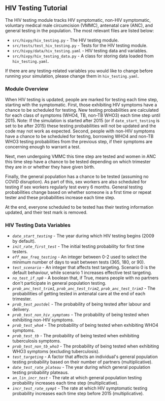 ## HIV Testing Tutorial

The HIV testing module tracks HIV symptomatic, non-HIV symptomatic, voluntary medical male circumcision (VMMC), antenatal care (ANC), and general testing in the population. The most relevant files are listed below:

- `src/hivpy/hiv_testing.py` - The HIV testing module.
- `src/tests/test_hiv_testing.py` - Tests for the HIV testing module.
- `src/hivpy/data/hiv_testing.yaml` - HIV testing data and variables.
- `src/hivpy/hiv_testing_data.py` - A class for storing data loaded from `hiv_testing.yaml`.

If there are any testing-related variables you would like to change before running your simulation, please change them in `hiv_testing.yaml`.

### Module Overview

When HIV testing is updated, people are marked for testing each time step, starting with the symptomatic. First, those exhibiting HIV symptoms have a chance to be scheduled for testing. New testing probabilities are calculated for each class of symptoms (WHO4, TB, non-TB WHO3) each time step until 2015. Note: If the simulation is started after 2015 (or if `date_start_testing` is set to be after 2015) these testing probabilities will not be updated and the code may not work as expected. Second, people with non-HIV symptoms have a chance to be scheduled for testing, borrowing WHO4 and non-TB WHO3 testing probabilities from the previous step, if their symptoms are concerning enough to warrant a test.

Next, men undergoing VMMC this time step are tested and women in ANC this time step have a chance to be tested depending on which trimester they are in or whether they have given birth.

Finally, the general population has a chance to be tested (assuming no COVID disruption). As part of this, sex workers are also scheduled for testing if sex workers regularly test every 6 months. General testing probabilities change based on whether someone is a first time or repeat tester and these probabilities increase each time step.

At the end, everyone scheduled to be tested has their testing information updated, and their test mark is removed.

### HIV Testing Data Variables

- *`date_start_testing`* - The year during which HIV testing begins (2009 by default).
- *`init_rate_first_test`* - The initial testing probability for first time testers.
- *`eff_max_freq_testing`* - An integer between 0-2 used to select the minimum number of days to wait between tests (365, 180, or 90).
- *`test_scenario`* - An integer that affects test targeting. Scenario 0 is the default behaviour, while scenario 1 increases effective test targeting.
- *`no_test_if_np0`* - A boolean that, if True, means people with no partners don't participate in general population testing.
- *`prob_anc_test_trim1`, `prob_anc_test_trim2`, `prob_anc_test_trim3`* - The probabilities of getting tested in antenatal care at the end of each trimester.
- *`prob_test_postdel`* - The probability of being tested after labour and delivery.
- *`prob_test_non_hiv_symptoms`* - The probability of being tested when exhibiting non-HIV symptoms.
- *`prob_test_who4`* - The probability of being tested when exhibiting WHO4 symptoms.
- *`prob_test_tb`* - The probability of being tested when exhibiting tuberculosis symptoms.
- *`prob_test_non_tb_who3`* - The probability of being tested when exhibiting WHO3 symptoms (excluding tuberculosis).
- *`test_targeting`* - A factor that affects an individual's general population testing probability based on their number of partners (multiplicative).
- *`date_test_rate_plateau`* - The year during which general population testing probability plateaus.
- *`an_lin_incr_test`* - The rate at which general population testing probability increases each time step (multiplicative).
- *`incr_test_rate_sympt`* - The rate at which HIV symptomatic testing probability increases each time step before 2015 (multiplicative).
